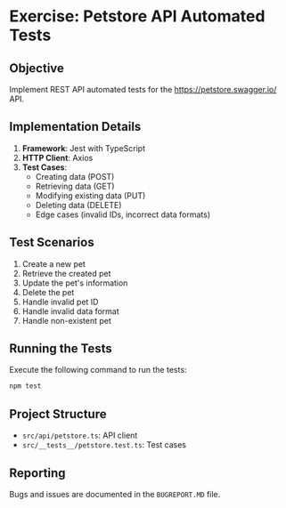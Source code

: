 # Exercise: Petstore API Automated Tests

## Objective

Implement REST API automated tests for the https://petstore.swagger.io/ API.

## Implementation Details

1. **Framework**: Jest with TypeScript
2. **HTTP Client**: Axios
3. **Test Cases**:
   - Creating data (POST)
   - Retrieving data (GET)
   - Modifying existing data (PUT)
   - Deleting data (DELETE)
   - Edge cases (invalid IDs, incorrect data formats)

## Test Scenarios

1. Create a new pet
2. Retrieve the created pet
3. Update the pet's information
4. Delete the pet
5. Handle invalid pet ID
6. Handle invalid data format
7. Handle non-existent pet

## Running the Tests

Execute the following command to run the tests:

```bash
npm test
```

## Project Structure

- `src/api/petstore.ts`: API client
- `src/__tests__/petstore.test.ts`: Test cases

## Reporting

Bugs and issues are documented in the `BUGREPORT.MD` file.
